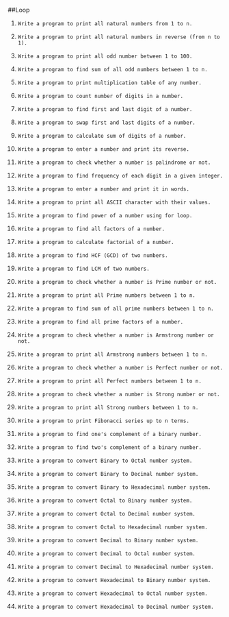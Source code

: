 ##Loop

1. `Write a program to print all natural numbers from 1 to n.`

2. `Write a program to print all natural numbers in reverse (from n to 1).`

3. `Write a program to print all odd number between 1 to 100.`

4. `Write a program to find sum of all odd numbers between 1 to n.`

5. `Write a program to print multiplication table of any number.`

6. `Write a program to count number of digits in a number.`

7. `Write a program to find first and last digit of a number.`

8. `Write a program to swap first and last digits of a number.`

9. `Write a program to calculate sum of digits of a number.`

10. `Write a program to enter a number and print its reverse.`

11. `Write a program to check whether a number is palindrome or not.`

12. `Write a program to find frequency of each digit in a given integer.`

13. `Write a program to enter a number and print it in words.`

14. `Write a program to print all ASCII character with their values.`

15. `Write a program to find power of a number using for loop.`

16. `Write a program to find all factors of a number.`

17. `Write a program to calculate factorial of a number.`

18. `Write a program to find HCF (GCD) of two numbers.`

19. `Write a program to find LCM of two numbers.`

20. `Write a program to check whether a number is Prime number or not.`

21. `Write a program to print all Prime numbers between 1 to n.`

22. `Write a program to find sum of all prime numbers between 1 to n.`

23. `Write a program to find all prime factors of a number.`

24. `Write a program to check whether a number is Armstrong number or not.`

25. `Write a program to print all Armstrong numbers between 1 to n.`

26. `Write a program to check whether a number is Perfect number or not.`

27. `Write a program to print all Perfect numbers between 1 to n.`

28. `Write a program to check whether a number is Strong number or not.`

29. `Write a program to print all Strong numbers between 1 to n.`

30. `Write a program to print Fibonacci series up to n terms.`

31. `Write a program to find one's complement of a binary number.`

32. `Write a program to find two's complement of a binary number.`

33. `Write a program to convert Binary to Octal number system.`

34. `Write a program to convert Binary to Decimal number system.`

35. `Write a program to convert Binary to Hexadecimal number system.`

36. `Write a program to convert Octal to Binary number system.`

37. `Write a program to convert Octal to Decimal number system.`

38. `Write a program to convert Octal to Hexadecimal number system.`

39. `Write a program to convert Decimal to Binary number system.`

40. `Write a program to convert Decimal to Octal number system.`

41. `Write a program to convert Decimal to Hexadecimal number system.`

42. `Write a program to convert Hexadecimal to Binary number system.`

43. `Write a program to convert Hexadecimal to Octal number system.`

44. `Write a program to convert Hexadecimal to Decimal number system.`
